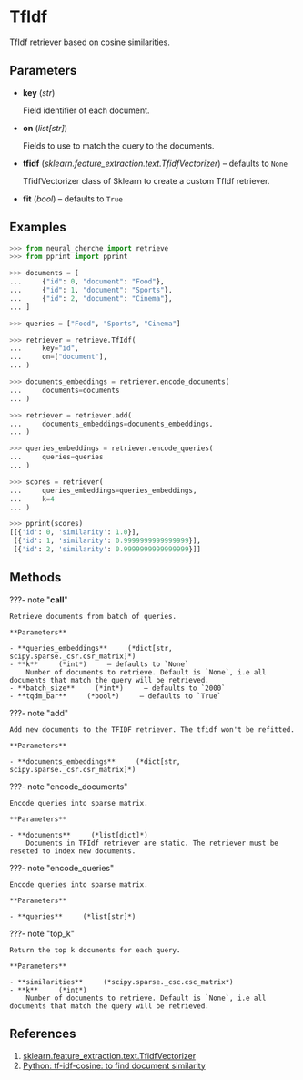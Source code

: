 # TfIdf

TfIdf retriever based on cosine similarities.



## Parameters

- **key** (*str*)

    Field identifier of each document.

- **on** (*list[str]*)

    Fields to use to match the query to the documents.

- **tfidf** (*sklearn.feature_extraction.text.TfidfVectorizer*) – defaults to `None`

    TfidfVectorizer class of Sklearn to create a custom TfIdf retriever.

- **fit** (*bool*) – defaults to `True`



## Examples

```python
>>> from neural_cherche import retrieve
>>> from pprint import pprint

>>> documents = [
...     {"id": 0, "document": "Food"},
...     {"id": 1, "document": "Sports"},
...     {"id": 2, "document": "Cinema"},
... ]

>>> queries = ["Food", "Sports", "Cinema"]

>>> retriever = retrieve.TfIdf(
...     key="id",
...     on=["document"],
... )

>>> documents_embeddings = retriever.encode_documents(
...     documents=documents
... )

>>> retriever = retriever.add(
...     documents_embeddings=documents_embeddings,
... )

>>> queries_embeddings = retriever.encode_queries(
...     queries=queries
... )

>>> scores = retriever(
...     queries_embeddings=queries_embeddings,
...     k=4
... )

>>> pprint(scores)
[[{'id': 0, 'similarity': 1.0}],
 [{'id': 1, 'similarity': 0.9999999999999999}],
 [{'id': 2, 'similarity': 0.9999999999999999}]]
```

## Methods

???- note "__call__"

    Retrieve documents from batch of queries.

    **Parameters**

    - **queries_embeddings**     (*dict[str, scipy.sparse._csr.csr_matrix]*)    
    - **k**     (*int*)     – defaults to `None`    
        Number of documents to retrieve. Default is `None`, i.e all documents that match the query will be retrieved.
    - **batch_size**     (*int*)     – defaults to `2000`    
    - **tqdm_bar**     (*bool*)     – defaults to `True`    
    
???- note "add"

    Add new documents to the TFIDF retriever. The tfidf won't be refitted.

    **Parameters**

    - **documents_embeddings**     (*dict[str, scipy.sparse._csr.csr_matrix]*)    
    
???- note "encode_documents"

    Encode queries into sparse matrix.

    **Parameters**

    - **documents**     (*list[dict]*)    
        Documents in TFIdf retriever are static. The retriever must be reseted to index new documents.
    
???- note "encode_queries"

    Encode queries into sparse matrix.

    **Parameters**

    - **queries**     (*list[str]*)    
    
???- note "top_k"

    Return the top k documents for each query.

    **Parameters**

    - **similarities**     (*scipy.sparse._csc.csc_matrix*)    
    - **k**     (*int*)    
        Number of documents to retrieve. Default is `None`, i.e all documents that match the query will be retrieved.
    
## References

1. [sklearn.feature_extraction.text.TfidfVectorizer](https://scikit-learn.org/stable/modules/generated/sklearn.feature_extraction.text.TfidfVectorizer.html)
2. [Python: tf-idf-cosine: to find document similarity](https://stackoverflow.com/questions/12118720/python-tf-idf-cosine-to-find-document-similarity)


